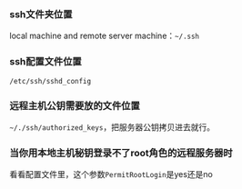 ### ssh文件夹位置
local machine and remote server machine：`~/.ssh`

### ssh配置文件位置
`/etc/ssh/sshd_config`

### 远程主机公钥需要放的文件位置
`~/./ssh/authorized_keys`，把服务器公钥拷贝进去就行。

### 当你用本地主机秘钥登录不了root角色的远程服务器时
看看配置文件里，这个参数`PermitRootLogin`是yes还是no

